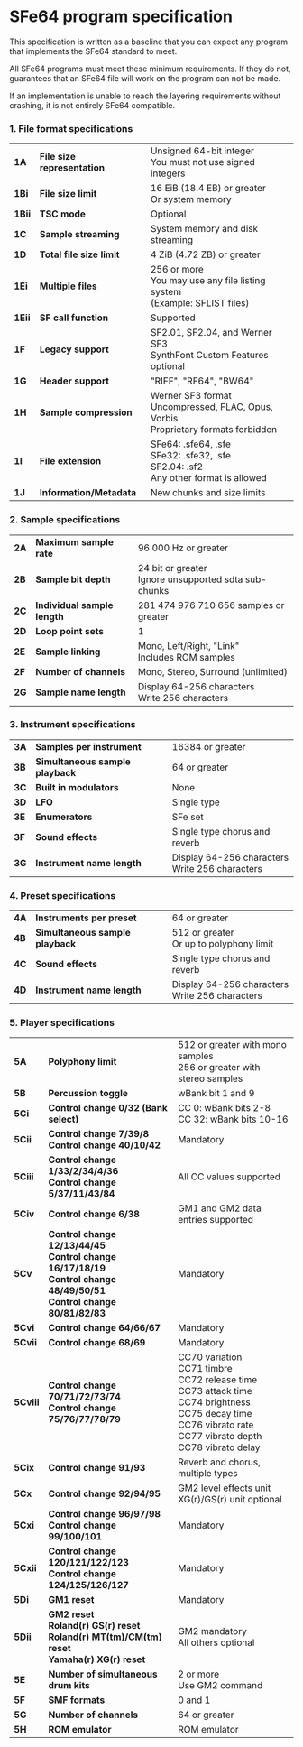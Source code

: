 # SFe64 program specification

This specification is written as a baseline that you can expect any program that implements the SFe64 standard to meet.

All SFe64 programs must meet these minimum requirements. If they do not, guarantees that an SFe64 file will work on the program can not be made.

If an implementation is unable to reach the layering requirements without crashing, it is not entirely SFe64 compatible.

### 1\. File format specifications

|     |     |     |
| --- | --- | --- |
| **1A** | **File size representation** | Unsigned 64-bit integer  <br>You must not use signed integers |
| **1Bi** | **File size limit** | 16 EiB (18.4 EB) or greater  <br>Or system memory |
| **1Bii** | **TSC mode** | Optional |
| **1C** | **Sample streaming** | System memory and disk streaming |
| **1D** | **Total file size limit** | 4 ZiB (4.72 ZB) or greater |
| **1Ei** | **Multiple files** | 256 or more  <br>You may use any file listing system  <br>(Example: SFLIST files) |
| **1Eii** | **SF call function** | Supported |
| **1F** | **Legacy support** | SF2.01, SF2.04, and Werner SF3  <br>SynthFont Custom Features optional |
| **1G** | **Header support** | "RIFF", "RF64", "BW64" |
| **1H** | **Sample compression** | Werner SF3 format  <br>Uncompressed, FLAC, Opus, Vorbis  <br>Proprietary formats forbidden |
| **1I** | **File extension** | SFe64: .sfe64, .sfe  <br>SFe32: .sfe32, .sfe  <br>SF2.04: .sf2  <br>Any other format is allowed |
| **1J** | **Information/Metadata** | New chunks and size limits |

### 2\. Sample specifications

|     |     |     |
| --- | --- | --- |
| **2A** | **Maximum sample rate** | 96 000 Hz or greater |
| **2B** | **Sample bit depth** | 24 bit or greater  <br>Ignore unsupported sdta sub-chunks |
| **2C** | **Individual sample length** | 281 474 976 710 656 samples or greater |
| **2D** | **Loop point sets** | 1   |
| **2E** | **Sample linking** | Mono, Left/Right, "Link"  <br>Includes ROM samples |
| **2F** | **Number of channels** | Mono, Stereo, Surround (unlimited) |
| **2G** | **Sample name length** | Display 64-256 characters  <br>Write 256 characters |

### 3\. Instrument specifications

|     |     |     |
| --- | --- | --- |
| **3A** | **Samples per instrument** | 16384 or greater |
| **3B** | **Simultaneous sample playback** | 64 or greater |
| **3C** | **Built in modulators** | None |
| **3D** | **LFO** | Single type |
| **3E** | **Enumerators** | SFe set |
| **3F** | **Sound effects** | Single type chorus and reverb |
| **3G** | **Instrument name length** | Display 64-256 characters  <br>Write 256 characters |

### 4\. Preset specifications

|     |     |     |
| --- | --- | --- |
| **4A** | **Instruments per preset** | 64 or greater |
| **4B** | **Simultaneous sample playback** | 512 or greater  <br>Or up to polyphony limit |
| **4C** | **Sound effects** | Single type chorus and reverb |
| **4D** | **Instrument name length** | Display 64-256 characters  <br>Write 256 characters |

### 5\. Player specifications

|     |     |     |
| --- | --- | --- |
| **5A** | **Polyphony limit** | 512 or greater with mono samples  <br>256 or greater with stereo samples |
| **5B** | **Percussion toggle** | wBank bit 1 and 9 |
| **5Ci** | **Control change 0/32 (Bank select)** | CC 0: wBank bits 2-8  <br>CC 32: wBank bits 10-16 |
| **5Cii** | **Control change 7/39/8**  <br>**Control change 40/10/42** | Mandatory |
| **5Ciii** | **Control change 1/33/2/34/4/36**  <br>**Control change 5/37/11/43/84** | All CC values supported |
| **5Civ** | **Control change 6/38** | GM1 and GM2 data entries supported |
| **5Cv** | **Control change 12/13/44/45**  <br>**Control change 16/17/18/19**  <br>**Control change 48/49/50/51**  <br>**Control change 80/81/82/83** | Mandatory |
| **5Cvi** | **Control change 64/66/67** | Mandatory |
| **5Cvii** | **Control change 68/69** | Mandatory |
| **5Cviii** | **Control change 70/71/72/73/74**  <br>**Control change 75/76/77/78/79** | CC70 variation  <br>CC71 timbre  <br>CC72 release time  <br>CC73 attack time  <br>CC74 brightness  <br>CC75 decay time  <br>CC76 vibrato rate  <br>CC77 vibrato depth  <br>CC78 vibrato delay |
| **5Cix** | **Control change 91/93** | Reverb and chorus, multiple types |
| **5Cx** | **Control change 92/94/95** | GM2 level effects unit  <br>XG(r)/GS(r) unit optional |
| **5Cxi** | **Control change 96/97/98**  <br>**Control change 99/100/101** | Mandatory |
| **5Cxii** | **Control change 120/121/122/123**  <br>**Control change 124/125/126/127** | Mandatory |
| **5Di** | **GM1 reset** | Mandatory |
| **5Dii** | **GM2 reset**  <br>**Roland(r) GS(r) reset**  <br>**Roland(r) MT(tm)/CM(tm) reset**  <br>**Yamaha(r) XG(r) reset** | GM2 mandatory  <br>All others optional |
| **5E** | **Number of simultaneous drum kits** | 2 or more  <br>Use GM2 command |
| **5F** | **SMF formats** | 0 and 1 |
| **5G** | **Number of channels** | 64 or greater |
| **5H** | **ROM emulator** | ROM emulator |